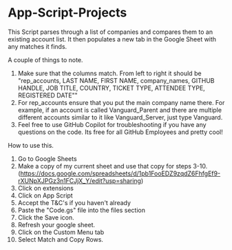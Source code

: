# App-Script-Projects

This Script parses through a list of companies and compares them to an existing account list. It then populates a new tab in the Google Sheet with any matches it finds. 

A couple of things to note. 

1. Make sure that the columns match. From left to right it should be "rep_accounts, LAST NAME, FIRST NAME, company_names, GITHUB HANDLE, JOB TITLE, COUNTRY, TICKET TYPE, ATTENDEE TYPE, REGISTERED DATE""
2. For rep_accounts ensure that you put the main company name there. For example, if an account is called Vanguard_Parent and there are multiple different accounts similar to it like Vanguard_Server, just type Vanguard.
3. Feel free to use GitHub Copilot for troubleshooting if you have any questions on the code. Its free for all GitHub Employees and pretty cool! 


How to use this. 

1. Go to Google Sheets 
2. Make a copy of my current sheet and use that copy for steps 3-10. (https://docs.google.com/spreadsheets/d/1pb1FooEDZ9zqdZ6FhfgEf9-rXUNpXJPGz3n1FCJjX_Y/edit?usp=sharing)
3. Click on extensions
4. Click on App Script
5. Accept the T&C's if you haven't already
6. Paste the "Code.gs" file into the files section
7. Click the Save icon.
8. Refresh your google sheet.
9. Click on the Custom Menu tab
10. Select Match and Copy Rows.
